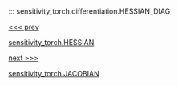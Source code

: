 
#

::: sensitivity_torch.differentiation.HESSIAN_DIAG

<div class='container'>
<div class='left-div'><a href='/sensitivity_torch/api/sensitivity_torch/differentiation/HESSIAN'><<< prev<p>sensitivity_torch.HESSIAN</p></a></div><div class='right-div'><a href='/sensitivity_torch/api/sensitivity_torch/differentiation/JACOBIAN'>next >>><p>sensitivity_torch.JACOBIAN</p></a></div></div>